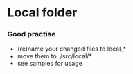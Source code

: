 # Local folder

### Good practise
 
  - (re)name your changed files to local_*
  - move them to ./src/local/*
  - see samples for usage
